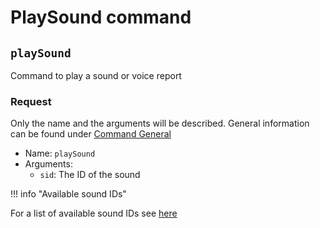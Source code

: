 # PlaySound command

## `playSound`

Command to play a sound or voice report

### Request

Only the name and the arguments will be described. General information can be found under [Command General](general.md#request)

- Name: `playSound`
- Arguments:
  - `sid`: The ID of the sound

!!! info "Available sound IDs"

For a list of available sound IDs see [here](https://github.com/mrbungle64/ecovacs-deebot.js/wiki/playSound#available-sound-ids)

